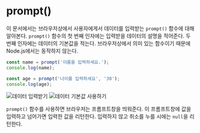 # prompt()
이 문서에서는 브라우저상에서 사용자에게서 데이터를 입력받는 `prompt()` 함수에 대해 알아본다. `prompt()` 함수의 첫 번째 인자에는 입력받을 데이터의 설명을 적어준다. 두 번째 인자에는 데이터의 기본값을 적는다. 브라우저상에서 의미 있는 함수이기 때문에 Node.js에서는 동작하지 않는다.

```js
const name = prompt('이름을 입력하세요.');
console.log(name);

const age = prompt('나이를 입력하세요', '30');
console.log(age);
```

![데이터 입력받기](https://drive.google.com/uc?export=view&id=1BlQAV1PPZuudku1G_4wOOvPkM58V74dP)
![데이터 기본값 사용하기](https://drive.google.com/uc?export=view&id=1MlUonpg3vI5p5zlHx1tMmEMQW4IIZphq)

`prompt()` 함수를 사용하면 브라우저는 프롬프트창을 띄워준다. 이 프롬프트창에 값을 입력하고 넘어가면 입력한 값을 리턴한다. 입력하지 않고 취소를 누를 시에는 `null`을 리턴한다.